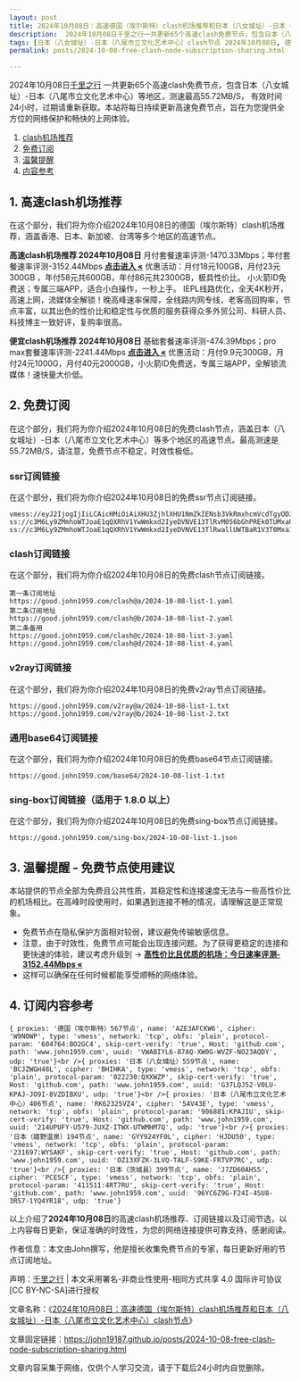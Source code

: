 ```yaml
---
layout: post
title: 2024年10月08日：高速德国（埃尔斯特）clash机场推荐和日本（八女城址）-日本（八尾市立文化艺术中心）clash节点
description:  2024年10月08日千里之行一共更新65个高速clash免费节点，包含日本（八女城址）-日本（八尾市立文化艺术中心）等地区，测速最高55.72MB/S， 有效时间24小时，过期请重新获取。本站将每日持续更新高速免费节点，旨在为您提供全方位的网络保护和畅快的上网体验
tags: [日本（八女城址）-日本（八尾市立文化艺术中心）clash节点 2024年10月08日, 德国（埃尔斯特）高速clashclash机场推荐 2024年10月08日]
permalink: posts/2024-10-08-free-clash-node-subscription-sharing.html

---
```



2024年10月08日[千里之行](https://john19187.github.io) 一共更新65个高速clash免费节点，包含日本（八女城址）-日本（八尾市立文化艺术中心）等地区，测速最高55.72MB/S， 有效时间24小时，过期请重新获取。本站将每日持续更新高速免费节点，旨在为您提供全方位的网络保护和畅快的上网体验。

1. [clash机场推荐](#1-高速clash机场推荐)
2. [免费订阅](#2-免费订阅)
3. [温馨提醒](#3-温馨提醒---免费节点使用建议)
4. [内容参考](#4-订阅内容参考)

## 1. 高速clash机场推荐

在这个部分，我们将为你介绍2024年10月08日的德国（埃尔斯特）clash机场推荐，涵盖香港、日本、新加坡、台湾等多个地区的高速节点。

<div class="good cat1"><strong>高速clash机场推荐 2024年10月08日</strong> 月付套餐速率评测-1470.33Mbps；年付套餐速率评测-3152.44Mbps <strong><a href="https://good.john1959.com/lepl/2024-10-08" target="_blank">点击进入 «</a></strong> 优惠活动：月付18元100GB，月付23元300GB ，年付58元共600GB，年付86元共2300GB，极具性价比。 小火箭ID免费送；专属三端APP，适合小白操作，一秒上手。 IEPL线路优化，全天4K秒开，高速上网，流媒体全解锁！晚高峰速率保障，全线路内网专线，老客高回购率，节点丰富，以其出色的性价比和稳定性与优质的服务获得众多外贸公司、科研人员、科技博主一致好评，复购率很高。</div><div class="good cat2">

<strong>便宜clash机场推荐 2024年10月08日</strong> 基础套餐速率评测-474.39Mbps；pro max套餐速率评测-2241.44Mbps <strong><a href="https://good.john1959.com/cheap/2024-10-08" target="_blank">点击进入 «</a></strong> 优惠活动：月付9.9元300GB，月付24元1000G，月付40元2000GB，小火箭ID免费送，专属三端APP，全解锁流媒体！速快量大价低。</div>

## 2. 免费订阅

在这个部分，我们将为你介绍2024年10月08日的免费clash节点，涵盖日本（八女城址）-日本（八尾市立文化艺术中心）等多个地区的高速节点。最高测速是55.72MB/S，请注意，免费节点不稳定，时效性极低。

### ssr订阅链接

在这个部分，我们将为你介绍2024年10月08日的免费ssr节点订阅链接。

```
vmess://eyJ2IjogIjIiLCAicHMiOiAiXHU3ZjhlXHU1NmZkIENsb3VkRmxhcmVcdTgyODJcdTcwYjkiLCAiYWRkIjogIjEwNC4xOC4xODkuMTkiLCAicG9ydCI6ICI4MDgwIiwgImlkIjogImI1NTFhYTIyLTIyYWYtMTFlZS1iOGQ4LWYyM2M5MzJlYjY4ZCIsICJhaWQiOiAiMCIsICJzY3kiOiAiYXV0byIsICJuZXQiOiAid3MiLCAidHlwZSI6ICJub25lIiwgImhvc3QiOiAib2lpY3R3Lnl5ZHNpaS5jb20iLCAicGF0aCI6ICIvIiwgInRscyI6ICIiLCAic25pIjogIiIsICJhbHBuIjogIiJ9
ss://c3M6Ly9ZMmhoWTJoaE1qQXRhV1YwWmkxd2IyeDVNVE13TlRvM056bGhPREk0TUMxa05tWXhMVFJpWW1JdE9UQmhZUzFtTURabE1UVmhNV1k1TXpZ@free.2apzhfa:31641#9%7C%F0%9F%87%BB%F0%9F%87%B3%E8%B6%8A%E5%8D%97%2001%20%7C%201x%20VN
ss://c3M6Ly9ZMmhoWTJoaE1qQXRhV1YwWmkxd2IyeDVNVE13TlRwallUWTBaR1V3T0Mxa1l6RXdMVFF4TVdRdFltRTFPUzAzTWpjM1pXRTRPREpqTXpn@free.2weradf:36115#7%7C%F0%9F%87%AF%F0%9F%87%B5%20%E6%97%A5%E6%9C%AC%2003%20%7C%201x%20JP
```

### clash订阅链接

在这个部分，我们将为你介绍2024年10月08日的免费clash节点订阅链接。

```
第一条订阅地址
https://good.john1959.com/clash@a/2024-10-08-list-1.yaml
第二条订阅地址
https://good.john1959.com/clash@b/2024-10-08-list-2.yaml
第二条备用
https://good.john1959.com/clash@c/2024-10-08-list-3.yaml
https://good.john1959.com/clash@d/2024-10-08-list-4.yaml
```

### v2ray订阅链接

在这个部分，我们将为你介绍2024年10月08日的免费v2ray节点订阅链接。

```
https://good.john1959.com/v2ray@a/2024-10-08-list-1.txt
https://good.john1959.com/v2ray@b/2024-10-08-list-2.txt
```

### 通用base64订阅链接

在这个部分，我们将为你介绍2024年10月08日的免费base64节点订阅链接。

```
https://good.john1959.com/base64/2024-10-08-list-1.txt
```

### sing-box订阅链接（适用于 1.8.0 以上）

在这个部分，我们将为你介绍2024年10月08日的免费sing-box节点订阅链接。

```
https://good.john1959.com/sing-box/2024-10-08-list-1.json
```

## 3. 温馨提醒 - 免费节点使用建议

本站提供的节点全部为免费且公共性质，其稳定性和连接速度无法与一些高性价比的机场相比。在高峰时段使用时，如果遇到连接不畅的情况，请理解这是正常现象。

- 免费节点在隐私保护方面相对较弱，建议避免传输敏感信息。
- 注意，由于时效性，免费节点可能会出现连接问题。为了获得更稳定的连接和更快速的体验，建议考虑升级到 → <strong>[高性价比且优质的机场：今日速率评测- 3152.44Mbps «](https://good.john1959.com/lepl/2024-10-08)</strong>
- 这样可以确保在任何时候都能享受顺畅的网络体验。

## 4. 订阅内容参考

```
{ proxies: '德国（埃尔斯特）567节点', name: 'AZE3AFCKW6', cipher: 'W9N0WP', type: 'vmess', network: 'tcp', obfs: 'plain', protocol-param: '604764:BO2GC4', skip-cert-verify: 'true', Host: 'github.com', path: 'www.john1959.com', uuid: 'VWABIYL6-87AQ-XW0G-WVZF-NO23AQDY', udp: 'true'}<br />{ proxies: '日本（八女城址）559节点', name: 'BCJZWGH48L', cipher: 'BHIHKA', type: 'vmess', network: 'tcp', obfs: 'plain', protocol-param: '022230:QXXWZP', skip-cert-verify: 'true', Host: 'github.com', path: 'www.john1959.com', uuid: 'G37LQJ52-V0LU-KPAJ-JO9I-8VZDIBXU', udp: 'true'}<br />{ proxies: '日本（八尾市立文化艺术中心）406节点', name: 'RK62325VZ4', cipher: '5AV43E', type: 'vmess', network: 'tcp', obfs: 'plain', protocol-param: '906881:KPAJIU', skip-cert-verify: 'true', Host: 'github.com', path: 'www.john1959.com', uuid: '214UPUFY-U579-JUXZ-ITWX-UTWMHM7Q', udp: 'true'}<br />{ proxies: '日本（嬉野温泉）194节点', name: 'GYY924YF0L', cipher: 'HJDU50', type: 'vmess', network: 'tcp', obfs: 'plain', protocol-param: '231697:WYSAKF', skip-cert-verify: 'true', Host: 'github.com', path: 'www.john1959.com', uuid: 'OZ13XFZK-3LVQ-TALF-S9KE-FRTVP7RC', udp: 'true'}<br />{ proxies: '日本（茨城县）399节点', name: 'J7ZD60AH55', cipher: 'PCESCF', type: 'vmess', network: 'tcp', obfs: 'plain', protocol-param: '411511:4RT7RU', skip-cert-verify: 'true', Host: 'github.com', path: 'www.john1959.com', uuid: '96YC6Z9G-F24I-4SU8-3RS7-1YQ4YR18', udp: 'true'}
```

以上介绍了<strong>2024年10月08日</strong>的高速clash机场推荐、订阅链接以及订阅节选，以上内容每日更新，保证准确的时效性，为您的网络连接提供可靠支持，感谢阅读。

作者信息：本文由John撰写，他是擅长收集免费节点的专家，每日更新好用的节点订阅地址。

声明：[千里之行](https://john19187.github.io) | 本文采用署名-非商业性使用-相同方式共享 4.0 国际许可协议[CC BY-NC-SA]进行授权

文章名称：《[2024年10月08日：高速德国（埃尔斯特）clash机场推荐和日本（八女城址）-日本（八尾市立文化艺术中心）clash节点](https://john19187.github.io/posts/2024-10-08-free-clash-node-subscription-sharing.html)》

文章固定链接：https://john19187.github.io/posts/2024-10-08-free-clash-node-subscription-sharing.html

文章内容采集于网络，仅供个人学习交流，请于下载后24小时内自觉删除。

